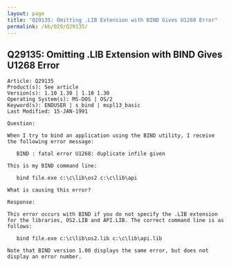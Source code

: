 ```yaml
---
layout: page
title: "Q29135: Omitting .LIB Extension with BIND Gives U1268 Error"
permalink: /kb/029/Q29135/
---
```


## Q29135: Omitting .LIB Extension with BIND Gives U1268 Error

	Article: Q29135
	Product(s): See article
	Version(s): 1.10 1.30 | 1.10 1.30
	Operating System(s): MS-DOS | OS/2
	Keyword(s): ENDUSER | s_bind | mspl13_basic
	Last Modified: 15-JAN-1991
	
	Question:
	
	When I try to bind an application using the BIND utility, I receive
	the following error message:
	
	   BIND : fatal error U1268: duplicate infile given
	
	This is my BIND command line:
	
	   bind file.exe c:\c\lib\os2 c:\c\lib\api
	
	What is causing this error?
	
	Response:
	
	This error occurs with BIND if you do not specify the .LIB extension
	for the libraries, OS2.LIB and API.LIB. The correct command line is as
	follows:
	
	   bind file.exe c:\c\lib\os2.lib c:\c\lib\api.lib
	
	Note that BIND version 1.00 displays the same error, but does not
	display an error number.
